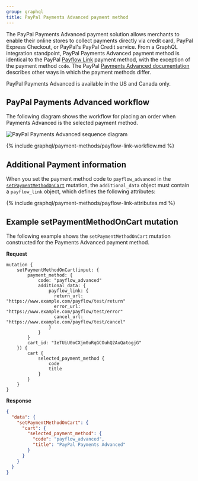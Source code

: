 ```yaml
---
group: graphql
title: PayPal Payments Advanced payment method
---
```


The PayPal Payments Advanced payment solution allows merchants to enable their online stores to collect payments directly via credit card, PayPal Express Checkout, or PayPal's PayPal Credit service. From a GraphQL integration standpoint, PayPal Payments Advanced payment method is identical to the PayPal [Payflow Link]({{page.baseurl}}/graphql/payment-methods/payflow-link.html) payment method, with the exception of the payment method `code`. The PayPal [Payments Advanced documentation](https://developer.paypal.com/docs/classic/products/paypal-payments-advanced/) describes other ways in which the payment methods differ.

PayPal Payments Advanced is available in the US and Canada only.

## PayPal Payments Advanced workflow

The following diagram shows the workflow for placing an order when Payments Advanced is the selected payment method.

![PayPal Payments Advanced sequence diagram]({{site.baseurl}}/common/images/graphql/paypal-payflow-link.svg)

{% include graphql/payment-methods/payflow-link-workflow.md %}

## Additional Payment information

When you set the payment method code to `payflow_advanced` in the [`setPaymentMethodOnCart`]({{page.baseurl}}/graphql/reference/quote-payment-method.html) mutation, the `additional_data` object must contain a `payflow_link` object, which defines the following attributes:

{% include graphql/payment-methods/payflow-link-attributes.md %}

## Example setPaymentMethodOnCart mutation

The following example shows the `setPaymentMethodOnCart` mutation constructed for the Payments Advanced payment method.

**Request**

```text
mutation {
    setPaymentMethodOnCart(input: {
        payment_method: {
            code: "payflow_advanced"
            additional_data: {
                payflow_link: {
                  return_url: "https://www.example.com/payflow/test/return"
                  error_url: "https://www.example.com/payflow/test/error"
                  cancel_url: "https://www.example.com/payflow/test/cancel"
                }
            }
        }
        cart_id: "IeTUiU0oCXjm0uRqGCOuhQ2AuQatogjG"
    }) {
        cart {
            selected_payment_method {
                code
                title
            }
        }
    }
}
```

**Response**

```json
{
  "data": {
    "setPaymentMethodOnCart": {
      "cart": {
        "selected_payment_method": {
          "code": "payflow_advanced",
          "title": "PayPal Payments Advanced"
        }
      }
    }
  }
}
```
